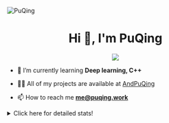 ![PuQing](https://user-images.githubusercontent.com/27223114/171565019-9a56fae6-b08b-421f-99db-7e830da42371.png)

<h1 align="center">Hi 👋, I'm PuQing</h1>

<p align="center">
  <img src="https://github-widgetbox.vercel.app/api/profile?username=AndPuQing&data=followers,repositories,stars,commits"/>
</p>

- 🌱 I’m currently learning **Deep learning, C++**

- 👨‍💻 All of my projects are available at [AndPuQing](https://github.com/AndPuQing)

- 📫 How to reach me **me@puqing.work**

<details>
<summary>Click here for detailed stats!</summary>

<!--START_SECTION:waka-->
**I'm a Night 🦉** 

```text
🌞 Morning    37 commits     ██░░░░░░░░░░░░░░░░░░░░░░░   10.6% 
🌆 Daytime    128 commits    █████████░░░░░░░░░░░░░░░░   36.68% 
🌃 Evening    118 commits    ████████░░░░░░░░░░░░░░░░░   33.81% 
🌙 Night      66 commits     ████░░░░░░░░░░░░░░░░░░░░░   18.91%

```


📊 **This Week I Spent My Time On** 

```text
💬 Programming Languages: 
Jupyter Notebook         13 hrs 8 mins       █████████████████░░░░░░░░   67.7% 
Python                   5 hrs 15 mins       ██████░░░░░░░░░░░░░░░░░░░   27.11% 
JavaScript               44 mins             █░░░░░░░░░░░░░░░░░░░░░░░░   3.84% 
Other                    9 mins              ░░░░░░░░░░░░░░░░░░░░░░░░░   0.83% 
Text                     4 mins              ░░░░░░░░░░░░░░░░░░░░░░░░░   0.38%

🔥 Editors: 
VS Code                  18 hrs 50 mins      ████████████████████████░   97.07% 
WebStorm                 34 mins             ░░░░░░░░░░░░░░░░░░░░░░░░░   2.93%

💻 Operating System: 
Linux                    18 hrs 18 mins      ███████████████████████░░   94.34% 
Windows                  58 mins             █░░░░░░░░░░░░░░░░░░░░░░░░   5.02% 
Mac                      7 mins              ░░░░░░░░░░░░░░░░░░░░░░░░░   0.64%

```


<!--END_SECTION:waka-->
</details>

